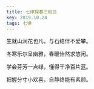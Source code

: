 ```yaml
---
title: 七律探春三給兰
key: 2019.10.24
tags: 七律
---
```


生就山涧花也凡，与石结伴不爱攀。

冬寒乐尔呈幽雅，春暖怡然求悠闲。

学会芬芳一点绿，懂得干净百片蓝。

把握分寸小欢喜，自静终能有素颜。

</br>

